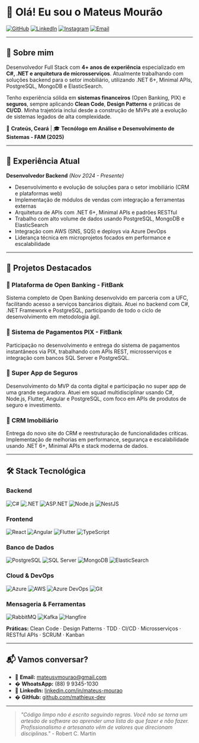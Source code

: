 # 👋 Olá! Eu sou o Mateus Mourão

[![GitHub](https://img.shields.io/badge/GitHub-000?style=for-the-badge&logo=github&logoColor=white)](https://github.com/mathieux-dev)
[![LinkedIn](https://img.shields.io/badge/LinkedIn-0A66C2?style=for-the-badge&logo=linkedin&logoColor=white)](https://www.linkedin.com/in/mateus-mourao/)
[![Instagram](https://img.shields.io/badge/@eimathieu-E4405F?style=for-the-badge&logo=instagram&logoColor=white)](https://www.instagram.com/eimathieu/)
[![Email](https://img.shields.io/badge/Email-D14836?style=for-the-badge&logo=gmail&logoColor=white)](mailto:mateusvmourao@gmail.com)

---

## 🎯 Sobre mim

Desenvolvedor Full Stack com **4+ anos de experiência** especializado em **C#, .NET e arquitetura de microsserviços**. Atualmente trabalhando com soluções backend para o setor imobiliário, utilizando .NET 6+, Minimal APIs, PostgreSQL, MongoDB e ElasticSearch.

Tenho experiência sólida em **sistemas financeiros** (Open Banking, PIX) e **seguros**, sempre aplicando **Clean Code**, **Design Patterns** e práticas de **CI/CD**. Minha trajetória inclui desde a construção de MVPs até a evolução de sistemas legados de alta complexidade.

📍 **Crateús, Ceará** | 🎓 **Tecnólogo em Análise e Desenvolvimento de Sistemas - FAM (2025)**

---

## 💼 Experiência Atual

**Desenvolvedor Backend** *(Nov 2024 - Presente)*

- Desenvolvimento e evolução de soluções para o setor imobiliário (CRM e plataformas web)
- Implementação de módulos de vendas com integração a ferramentas externas
- Arquitetura de APIs com .NET 6+, Minimal APIs e padrões RESTful
- Trabalho com alto volume de dados usando PostgreSQL, MongoDB e ElasticSearch
- Integração com AWS (SNS, SQS) e deploys via Azure DevOps
- Liderança técnica em microprojetos focados em performance e escalabilidade

---

## 🚀 Projetos Destacados

### 🏦 Plataforma de Open Banking - FitBank
Sistema completo de Open Banking desenvolvido em parceria com a UFC, facilitando acesso a serviços bancários digitais. Atuei no backend com C#, .NET Framework e PostgreSQL, participando de todo o ciclo de desenvolvimento em metodologia ágil.

### 💸 Sistema de Pagamentos PIX - FitBank
Participação no desenvolvimento e entrega do sistema de pagamentos instantâneos via PIX, trabalhando com APIs REST, microsserviços e integração com bancos SQL Server e PostgreSQL.

### 📱 Super App de Seguros
Desenvolvimento do MVP da conta digital e participação no super app de uma grande seguradora. Atuei em squad multidisciplinar usando C#, Node.js, Flutter, Angular e PostgreSQL, com foco em APIs de produtos de seguro e investimento.

### 🏢 CRM Imobiliário
Entrega do novo site do CRM e reestruturação de funcionalidades críticas. Implementação de melhorias em performance, segurança e escalabilidade usando .NET 6+, Minimal APIs e stack moderna de dados.

---

## 🛠 Stack Tecnológica

### Backend
![C#](https://img.shields.io/badge/C%23-239120?style=flat-square&logo=c-sharp&logoColor=white)
![.NET](https://img.shields.io/badge/.NET_6+-512BD4?style=flat-square&logo=dotnet&logoColor=white)
![ASP.NET](https://img.shields.io/badge/ASP.NET-5C2D91?style=flat-square&logo=dotnet&logoColor=white)
![Node.js](https://img.shields.io/badge/Node.js-339933?style=flat-square&logo=nodedotjs&logoColor=white)
![NestJS](https://img.shields.io/badge/NestJS-E0234E?style=flat-square&logo=nestjs&logoColor=white)

### Frontend
![React](https://img.shields.io/badge/React-61DAFB?style=flat-square&logo=react&logoColor=black)
![Angular](https://img.shields.io/badge/Angular-DD0031?style=flat-square&logo=angular&logoColor=white)
![Flutter](https://img.shields.io/badge/Flutter-02569B?style=flat-square&logo=flutter&logoColor=white)
![TypeScript](https://img.shields.io/badge/TypeScript-3178C6?style=flat-square&logo=typescript&logoColor=white)

### Banco de Dados
![PostgreSQL](https://img.shields.io/badge/PostgreSQL-336791?style=flat-square&logo=postgresql&logoColor=white)
![SQL Server](https://img.shields.io/badge/SQL_Server-CC2927?style=flat-square&logo=microsoft-sql-server&logoColor=white)
![MongoDB](https://img.shields.io/badge/MongoDB-47A248?style=flat-square&logo=mongodb&logoColor=white)
![ElasticSearch](https://img.shields.io/badge/ElasticSearch-005571?style=flat-square&logo=elasticsearch&logoColor=white)

### Cloud & DevOps
![Azure](https://img.shields.io/badge/Azure-0078D4?style=flat-square&logo=microsoft-azure&logoColor=white)
![AWS](https://img.shields.io/badge/AWS-232F3E?style=flat-square&logo=amazon-aws&logoColor=white)
![Azure DevOps](https://img.shields.io/badge/Azure_DevOps-0078D7?style=flat-square&logo=azure-devops&logoColor=white)
![Git](https://img.shields.io/badge/Git-F05032?style=flat-square&logo=git&logoColor=white)

### Mensageria & Ferramentas
![RabbitMQ](https://img.shields.io/badge/RabbitMQ-FF6600?style=flat-square&logo=rabbitmq&logoColor=white)
![Kafka](https://img.shields.io/badge/Kafka-231F20?style=flat-square&logo=apache-kafka&logoColor=white)
![Hangfire](https://img.shields.io/badge/Hangfire-00A98F?style=flat-square&logoColor=white)

**Práticas:** Clean Code · Design Patterns · TDD · CI/CD · Microsserviços · RESTful APIs · SCRUM · Kanban

---

## 📬 Vamos conversar?

- 📧 **Email:** mateusvmourao@gmail.com
- � **WhoatsApp:** (88) 9 9345-1030
- 💼 **LinkedIn:** [linkedin.com/in/mateus-mourao](https://www.linkedin.com/in/mateus-mourao/)
- �  **GitHub:** [github.com/mathieux-dev](https://github.com/mathieux-dev)

---

> *"Código limpo não é escrito seguindo regras. Você não se torna um artesão de software ao aprender uma lista do que fazer e não fazer. Profissionalismo e artesanato vêm de valores que direcionam disciplinas."* - Robert C. Martin
